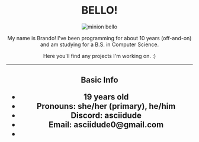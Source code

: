<div align="center">
    <h1>BELLO!</h1>
    <img src="http://i.makeagif.com/media/7-17-2015/gqAR_z.gif" alt="minion bello">
    <p>My name is Brando! I've been programming for about 10 years (off-and-on) and am studying for a B.S. in Computer Science.</p>
    <p>Here you'll find any projects I'm working on. :)</p>
    <hr>
    <h2>Basic Info</p>
    <ul>
        <li>19 years old</li>
        <li>Pronouns: she/her (primary), he/him</li>
        <li>Discord: asciidude</li>
        <li>Email: asciidude0@gmail.com<li>
    </ul>
</div>
